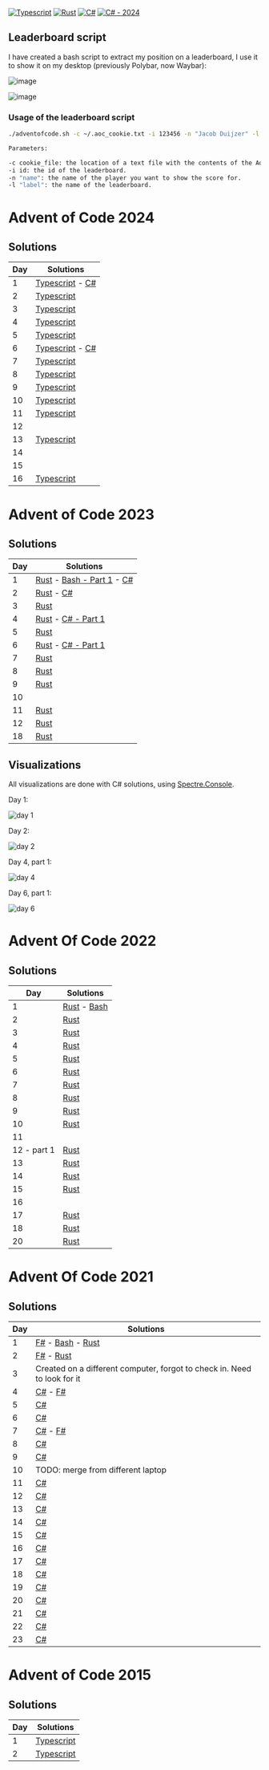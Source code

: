 [![Typescript](https://github.com/jacobduijzer/AdventOfCode/actions/workflows/typescript.yml/badge.svg)](https://github.com/jacobduijzer/AdventOfCode/actions/workflows/typescript.yml) [![Rust](https://github.com/jacobduijzer/AdventOfCode/actions/workflows/rust.yml/badge.svg)](https://github.com/jacobduijzer/AdventOfCode/actions/workflows/rust.yml) [![C#](https://github.com/jacobduijzer/AdventOfCode/actions/workflows/csharp.yml/badge.svg)](https://github.com/jacobduijzer/AdventOfCode/actions/workflows/csharp.yml) [![C# - 2024](https://github.com/jacobduijzer/AdventOfCode/actions/workflows/csharp-2024.yml/badge.svg)](https://github.com/jacobduijzer/AdventOfCode/actions/workflows/csharp-2024.yml)

## Leaderboard script

I have created a bash script to extract my position on a leaderboard, I use it to show it on my desktop (previously Polybar, now Waybar):

![image](./assets/polybar.jpg)

![image](./assets/waybar.png)

### Usage of the leaderboard script

```bash
./adventofcode.sh -c ~/.aoc_cookie.txt -i 123456 -n "Jacob Duijzer" -l "Team Rockstars IT"

Parameters:

-c cookie_file: the location of a text file with the contents of the AoC cookie.
-i id: the id of the leaderboard.
-n "name": the name of the player you want to show the score for.
-l "label": the name of the leaderboard.

```

# Advent of Code 2024

## Solutions

| Day | Solutions                                                                                                |
|-----|----------------------------------------------------------------------------------------------------------|
| 1   | [Typescript](https://github.com/jacobduijzer/AdventOfCode/blob/main/typescript/years/2024/01/index.ts) - [C#](https://github.com/jacobduijzer/AdventOfCode/blob/main/csharp/2024/src/AdventOfCode.Specs/Day01.feature) |
| 2   | [Typescript](https://github.com/jacobduijzer/AdventOfCode/blob/main/typescript/years/2024/02/index.ts)   |
| 3   | [Typescript](https://github.com/jacobduijzer/AdventOfCode/blob/main/typescript/years/2024/03/index.ts)   |
| 4   | [Typescript](https://github.com/jacobduijzer/AdventOfCode/blob/main/typescript/years/2024/04/index.ts)   |
| 5   | [Typescript](https://github.com/jacobduijzer/AdventOfCode/blob/main/typescript/years/2024/05/index.ts)   |
| 6   | [Typescript](https://github.com/jacobduijzer/AdventOfCode/blob/main/typescript/years/2024/06/index.ts) - [C#](https://github.com/jacobduijzer/AdventOfCode/blob/main/csharp/2024/src/AdventOfCode.Specs/Day06.feature) |  
| 7   | [Typescript](https://github.com/jacobduijzer/AdventOfCode/blob/main/typescript/years/2024/07/index.ts)   |
| 8   | [Typescript](https://github.com/jacobduijzer/AdventOfCode/blob/main/typescript/years/2024/08/index.ts)   |
| 9   | [Typescript](https://github.com/jacobduijzer/AdventOfCode/blob/main/typescript/years/2024/09/index.ts)   |      
| 10  | [Typescript](https://github.com/jacobduijzer/AdventOfCode/blob/main/typescript/years/2024/10/index.ts)   |
| 11  | [Typescript](https://github.com/jacobduijzer/AdventOfCode/blob/main/typescript/years/2024/11/index.ts)   |
| 12  | |
| 13  | [Typescript](https://github.com/jacobduijzer/AdventOfCode/blob/main/typescript/years/2024/13/index.ts)   |
| 14  | |
| 15  | |
| 16  | [Typescript](https://github.com/jacobduijzer/AdventOfCode/blob/main/typescript/years/2024/16/index.ts)   |


# Advent of Code 2023

## Solutions

| Day | Solutions                                                                                                                                                                                                                                                                                                      | 
|-----|----------------------------------------------------------------------------------------------------------------------------------------------------------------------------------------------------------------------------------------------------------------------------------------------------------------|
| 1   | [Rust](https://github.com/jacobduijzer/AdventOfCode/blob/main/rust/src/year2023/day01.rs) - [Bash - Part 1](https://github.com/jacobduijzer/AdventOfCode/tree/main/bash/2023/day01/solve_part1.sh) - [C#](https://github.com/jacobduijzer/AdventOfCode/blob/main/csharp/2023/src/AdventOfCode2023.Core/day01/) |
| 2   | [Rust](https://github.com/jacobduijzer/AdventOfCode/blob/main/rust/src/year2023/day02.rs) - [C#](https://github.com/jacobduijzer/AdventOfCode/blob/main/csharp/2023/src/AdventOfCode2023.Core/day02/)                                                                                                 |
| 3   | [Rust](https://github.com/jacobduijzer/AdventOfCode/blob/main/rust/src/year2023/day03.rs) |
| 4   | [Rust](https://github.com/jacobduijzer/AdventOfCode/blob/main/rust/src/year2023/day04.rs) - [C# - Part 1](https://github.com/jacobduijzer/AdventOfCode/tree/main/csharp/2023/src/AdventOfCode2023.Core/day04) |
| 5   | [Rust](https://github.com/jacobduijzer/AdventOfCode/blob/main/rust/src/year2023/day05.rs) |
| 6   | [Rust](https://github.com/jacobduijzer/AdventOfCode/blob/main/rust/src/year2023/day06.rs) - [C# - Part 1](https://github.com/jacobduijzer/AdventOfCode/tree/main/csharp/2023/src/AdventOfCode2023.Core/day06) |
| 7   | [Rust](https://github.com/jacobduijzer/AdventOfCode/blob/main/rust/src/year2023/day07.rs) |
| 8   | [Rust](https://github.com/jacobduijzer/AdventOfCode/blob/main/rust/src/year2023/day08.rs) |
| 9   | [Rust](https://github.com/jacobduijzer/AdventOfCode/blob/main/rust/src/year2023/day09.rs) |
| 10   | |
| 11   | [Rust](https://github.com/jacobduijzer/AdventOfCode/blob/main/rust/src/year2023/day11.rs) |
| 12   | [Rust](https://github.com/jacobduijzer/AdventOfCode/blob/main/rust/src/year2023/day12.rs) |
| 18   | [Rust](https://github.com/jacobduijzer/AdventOfCode/blob/main/rust/src/year2023/day18.rs) |

## Visualizations

All visualizations are done with C# solutions, using [Spectre.Console](https://spectreconsole.net).

Day 1:

![day 1](./assets/day01.gif)

Day 2:

![day 2](./assets/day02.gif)

Day 4, part 1:

![day 4](./assets/day04.gif)

Day 6, part 1:

![day 6](./assets/day06.gif)


# Advent Of Code 2022

## Solutions

| Day | Solutions                                                                                                                                                                                                                  | 
|-----|----------------------------------------------------------------------------------------------------------------------------------------------------------------------------------------------------------------------------|
| 1   | [Rust](https://github.com/jacobduijzer/AdventOfCode/blob/main/rust/src/year2022/day01.rs) - [Bash](https://github.com/jacobduijzer/AdventOfCode/tree/main/bash/2022/day01) |
| 2   | [Rust](https://github.com/jacobduijzer/AdventOfCode/blob/main/rust/src/year2022/day02.rs) |
| 3   | [Rust](https://github.com/jacobduijzer/AdventOfCode/blob/main/rust/src/year2022/day03.rs) |
| 4   | [Rust](https://github.com/jacobduijzer/AdventOfCode/blob/main/rust/src/year2022/day04.rs) |
| 5   | [Rust](https://github.com/jacobduijzer/AdventOfCode/blob/main/rust/src/year2022/day05.rs) |
| 6   | [Rust](https://github.com/jacobduijzer/AdventOfCode/blob/main/rust/src/year2022/day06.rs) |
| 7   | [Rust](https://github.com/jacobduijzer/AdventOfCode/blob/main/rust/src/year2022/day07.rs) |
| 8   | [Rust](https://github.com/jacobduijzer/AdventOfCode/blob/main/rust/src/year2022/day08.rs) |
| 9   | [Rust](https://github.com/jacobduijzer/AdventOfCode/blob/main/rust/src/year2022/day09.rs) |
| 10  | [Rust](https://github.com/jacobduijzer/AdventOfCode/blob/main/rust/src/year2022/day10.rs) |
| 11  | |
| 12 - part 1 | [Rust](https://github.com/jacobduijzer/AdventOfCode/blob/main/rust/src/year2022/day13.rs) |
| 13  | [Rust](https://github.com/jacobduijzer/AdventOfCode/blob/main/rust/src/year2022/day13.rs) |
| 14  | [Rust](https://github.com/jacobduijzer/AdventOfCode/blob/main/rust/src/year2022/day14.rs) |
| 15  | [Rust](https://github.com/jacobduijzer/AdventOfCode/blob/main/rust/src/year2022/day15.rs) |
| 16  | |
| 17  | [Rust](https://github.com/jacobduijzer/AdventOfCode/blob/main/rust/src/year2022/day17.rs) |
| 18  | [Rust](https://github.com/jacobduijzer/AdventOfCode/blob/main/rust/src/year2022/day18.rs) |
| 20  | [Rust](https://github.com/jacobduijzer/AdventOfCode/blob/main/rust/src/year2022/day20.rs) |

# Advent Of Code 2021

## Solutions

| Day | Solutions                                                                                                                                                                                                                  | 
|-----|----------------------------------------------------------------------------------------------------------------------------------------------------------------------------------------------------------------------------|
| 1   | [F#](https://github.com/jacobduijzer/AdventOfCode/blob/main/fsharp/AdventOfCode/Puzzles/Day01.fs) - [Bash](https://github.com/jacobduijzer/AdventOfCode2021/tree/main/bash/day01) - [Rust](https://github.com/jacobduijzer/AdventOfCode/blob/main/rust/src/year2021/day01.rs)                                    |
| 2   | [F#](https://github.com/jacobduijzer/AdventOfCode/blob/main/fsharp/AdventOfCode/Puzzles/Day02.fs) - [Rust](https://github.com/jacobduijzer/AdventOfCode/blob/main/rust/src/year2021/day02.rs)                                                                                                                    |
| 3   | Created on a different computer, forgot to check in. Need to look for it                                                                                                                                                   |
| 4   | [C#](https://github.com/jacobduijzer/AdventOfCode/blob/main/csharp/AdventOfCode.Core/Puzzles/Day04/Solution.cs) - [F#](https://github.com/jacobduijzer/AdventOfCode2021/blob/main/fsharp/AdventOfCode/Puzzles/Day04.fs) |
| 5   | [C#](https://github.com/jacobduijzer/AdventOfCode/blob/main/csharp/AdventOfCode.Core/Puzzles/Day05/Solution.cs)                                                                                                        |
| 6   | [C#](https://github.com/jacobduijzer/AdventOfCode/blob/main/csharp/AdventOfCode.Core/Puzzles/Day06/Solution.cs)                                                                                                        |
| 7   | [C#](https://github.com/jacobduijzer/AdventOfCode/blob/main/csharp/AdventOfCode.Core/Puzzles/Day07/Solution.cs) - [F#](https://github.com/jacobduijzer/AdventOfCode2021/blob/main/fsharp/AdventOfCode/Puzzles/Day07.fs) |
| 8   | [C#](https://github.com/jacobduijzer/AdventOfCode/blob/main/csharp/AdventOfCode.Core/Puzzles/Day08/Solution.cs)                                                                                                        |
| 9   | [C#](https://github.com/jacobduijzer/AdventOfCode/blob/main/csharp/AdventOfCode.Core/Puzzles/Day09/Solution.cs)                                                                                                        |
| 10  | TODO: merge from different laptop                                                                                                                                                                                          |
| 11  | [C#](https://github.com/jacobduijzer/AdventOfCode/blob/main/csharp/AdventOfCode.Core/Puzzles/Day11/Solution.cs)                                                                                                        |
| 12  | [C#](https://github.com/jacobduijzer/AdventOfCode/blob/main/csharp/AdventOfCode.Core/Puzzles/Day12/Solution.cs)                                                                                                        |
| 13  | [C#](https://github.com/jacobduijzer/AdventOfCode/blob/main/csharp/AdventOfCode.Core/Puzzles/Day13/Solution.cs)                                                                                                        |
| 14  | [C#](https://github.com/jacobduijzer/AdventOfCode/blob/main/csharp/AdventOfCode.Core/Puzzles/Day14/Solution.cs)                                                                                                        |
| 15  | [C#](https://github.com/jacobduijzer/AdventOfCode/blob/main/csharp/AdventOfCode.Core/Puzzles/Day15/Solution.cs)                                                                                                        |
| 16  | [C#](https://github.com/jacobduijzer/AdventOfCode/blob/main/csharp/AdventOfCode.Core/Puzzles/Day16/Solution.cs)                                                                                                        |
| 17  | [C#](https://github.com/jacobduijzer/AdventOfCode/blob/main/csharp/AdventOfCode.Core/Puzzles/Day17/Solution.cs)                                                                                                        |
| 18  | [C#](https://github.com/jacobduijzer/AdventOfCode/blob/main/csharp/AdventOfCode.Core/Puzzles/Day18/Solution.cs)                                                                                                        |
| 19  | [C#](https://github.com/jacobduijzer/AdventOfCode/blob/main/csharp/AdventOfCode.Core/Puzzles/Day19/Solution.cs)                                                                                                        |
| 20  | [C#](https://github.com/jacobduijzer/AdventOfCode/blob/main/csharp/AdventOfCode.Core/Puzzles/Day20/Solution.cs)                                                                                                        |
| 21  | [C#](https://github.com/jacobduijzer/AdventOfCode/blob/main/csharp/AdventOfCode.Core/Puzzles/Day21/Solution.cs)                                                                                                        |
| 22  | [C#](https://github.com/jacobduijzer/AdventOfCode/blob/main/csharp/AdventOfCode.Core/Puzzles/Day22/Solution.cs)                                                                                                        |
| 23  | [C#](https://github.com/jacobduijzer/AdventOfCode/blob/main/csharp/AdventOfCode.Core/Puzzles/Day23/Solution.cs)                                                                                                        |

# Advent of Code 2015

## Solutions

| Day | Solutions                                                                                                |
|-----|----------------------------------------------------------------------------------------------------------|
| 1   | [Typescript](https://github.com/jacobduijzer/AdventOfCode/blob/main/typescript/years/2015/01/index.ts)   |
| 2   | [Typescript](https://github.com/jacobduijzer/AdventOfCode/blob/main/typescript/years/2015/02/index.ts)   | 
